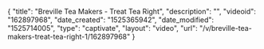 {
    "title": "Breville Tea Makers - Treat Tea Right",
    "description": "",
    "videoid": "162897968",
    "date_created": "1525365942",
    "date_modified": "1525714005",
    "type": "captivate",
    "layout": "video",
    "url": "\/v\/breville-tea-makers-treat-tea-right-1\/162897968"
}